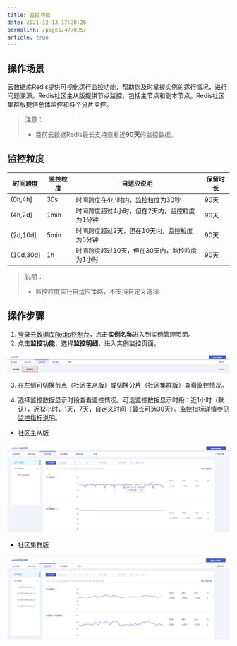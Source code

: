 ```yaml
---
title: 监控功能
date: 2021-12-13 17:20:26
permalink: /pages/477025/
article: true
---
```


## 操作场景

云数据库Redis提供可视化运行监控功能，帮助您及时掌握实例的运行情况，进行问题溯源。Redis社区主从版提供节点监控，包括主节点和副本节点。Redis社区集群版提供总体监控和各个分片监控。

> 注意：
>
> - 目前云数据Redis最长支持查看近**90天**的监控数据。

## 监控粒度

| 时间跨度  | 监控粒度 | 自适应说明                                    | 保留时长 |
| --------- | -------- | --------------------------------------------- | -------- |
| (0h,4h]   | 30s      | 时间跨度在4小时内，监控粒度为30秒             | 90天     |
| (4h,2d]   | 1min     | 时间跨度超过4小时，但在2天内，监控粒度为1分钟 | 90天     |
| (2d,10d]  | 5min     | 时间跨度超过2天，但在10天内，监控粒度为5分钟  | 90天     |
| (10d,30d] | 1h       | 时间跨度超过10天，但在30天内，监控粒度为1小时 | 90天     |

> 说明：
>
> - 监控粒度实行自适应策略，不支持自定义选择

## 操作步骤

1. 登录[云数据库Redis控制台](https://console.capitalonline.net/dbinstances)，点击**实例名称**进入到实例管理页面。
2. 点击**监控功能**，选择**监控明细**，进入实例监控页面。

![101](../../pics/101.png)

3. 在左侧可切换节点（社区主从版）或切换分片（社区集群版）查看监控情况。

4. 选择监控数据显示时段查看监控情况。可选监控数据显示时段：近1小时（默认），近12小时，1天，7天，自定义时间（最长可选30天）。监控指标详情参见[监控指标说明](./01.监控指标说明.md)。

- 社区主从版

![032](../../pics/032.png)

- 社区集群版

![033](../../pics/033.png)
